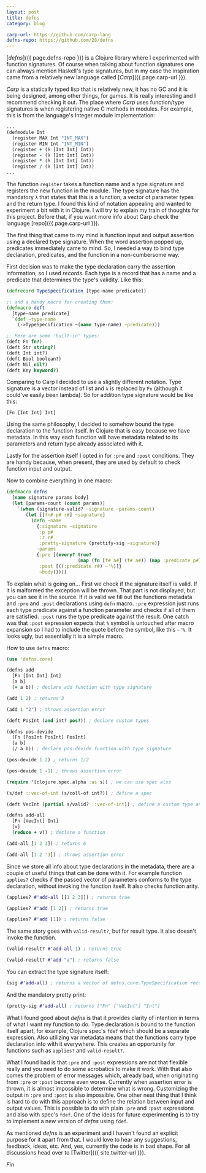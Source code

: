 ```yaml
---
layout: post
title: defns
category: blog

carp-url: https://github.com/carp-lang
defns-repo: https://github.com/28/defns
---
```


[*defns*]({{ page.defns-repo }}) is a Clojure library where I experimented with
function signatures. Of course when talking about function signatures one can
always mention Haskell's type signatures, but in my case the inspiration came
from a relatively new language called [*Carp*]({{ page.carp-url }}).

*Carp* is a statically typed lisp that is relatively new, it has no GC and it is
being designed, among other things, for games. It is really interesting and I recommend
checking it out. The place where *Carp* uses function/type signatures is when
registering native C methods in modules. For example, this is from the language's
Integer module implementation:
```clojure
...
(defmodule Int
  (register MAX Int "INT_MAX")
  (register MIN Int "INT_MIN")
  (register + (λ [Int Int] Int))
  (register - (λ [Int Int] Int))
  (register * (λ [Int Int] Int))
  (register / (λ [Int Int] Int))
...
```
The function `register` takes a function name and a type signature and registers
the new function in the module. The type signature has the mandatory `λ` that
states that this is a function, a vector of parameter types and the return type.
I found this kind of notation appealing and wanted to experiment a bit with
it in Clojure. I will try to explain my train of thoughts for this project.
Before that, if you want more info about Carp check the language [repo]({{ page.carp-url }}).

The first thing that came to my mind is function input and output assertion using
a declared type signature. When the word assertion popped up, predicates immediately
came to mind. So, I needed a way to bind type declaration, predicates, and the
function in a non-cumbersome way.

First decision was to make the type declaration carry the assertion information,
so I used *records*. Each type is a record that has a name and a predicate that
determines the type's validity. Like this:

```clojure
(defrecord TypeSpecification [type-name predicate])

;; and a handy macro for creating them:
(defmacro deft
  [type-name predicate]
  `(def ~type-name
    (->TypeSpecification ~(name type-name) ~predicate)))

;; Here are some 'built-in' types:
(deft Fn fn?)
(deft Str string?)
(deft Int int?)
(deft Bool boolean?)
(deft Nil nil?)
(deft Key keyword?)
```

Comparing to Carp I decided to use a slightly different notation. Type signature
is a vector instead of list and `λ` is replaced by `Fn` (although it could've
easily been lambda). So for addition type signature would be like this:

`[Fn [Int Int] Int]`

Using the same philosophy, I decided to somehow bound the type declaration to
the function itself. In Clojure that is easy because we have metadata. In this
way each function will have metadata related to its parameters and return type
already associated with it.

Lastly for the assertion itself I opted in for `:pre` and `:post` conditions.
They are handy because, when present, they are used by default to check function
input and output.

Now to combine everything in one macro:
```clojure
(defmacro defns
  [name signature params body]
  (let [params-count (count params)]
    `(when (signature-valid? ~signature ~params-count)
       (let [[fn# p# r#] ~signature]
         (defn ~name
           {:signature ~signature
            :p p#
            :r r#
            :pretty-signature (prettify-sig ~signature)}
           ~params
           {:pre [(every? true?
                          (map (fn [f# a#] (f# a#)) (map :predicate p#) ~params))]
            :post [((:predicate r#) ~'%)]}
            ~body)))))
```

To explain what is going on... First we check if the signature itself is valid.
If it is malformed the exception will be thrown. That part is not displayed, but
you can see it in the source. If it is valid we fill out the functions metadata
and `:pre` and `:post` declarations using `defn` macro. `:pre` expression just
runs each type predicate against a function parameter and checks if all of them
are satisfied. `:post` runs the type predicate against the result. One catch
was that `:post` expression expects that `%` symbol is untouched after macro
expansion so I had to include the quote before the symbol, like this `~'%`.
It looks ugly, but essentially it is a simple macro.

How to use `defns` macro:
```clojure
(use 'defns.core)

(defns add
  [Fn [Int Int] Int]
  [a b]
  (+ a b)) ; declare add function with type signature

(add 1 2) ; returns 3

(add 1 "2") ; throws assertion error

(deft PosInt (and int? pos?)) ; declare custom types

(defns pos-devide
  [Fn [PosInt PosInt] PosInt]
  [a b]
  (/ a b)) ; declare pos-devide function with type signature

(pos-devide 1 2) ; returns 1/2

(pos-devide 1 -1) ; throws assertion error

(require '[clojure.spec.alpha :as s]) ; we can use spec also

(s/def ::vec-of-int (s/coll-of int?)) ; define a spec

(deft VecInt (partial s/valid? ::vec-of-int)) ; define a custom type and make a predicate using spec

(defns add-all
  [Fn [VecInt] Int]
  [v]
  (reduce + v)) ; declare a function

(add-all [1 2 3]) ; returns 6

(add-all [1 2 '3]) ; throws assertion error
```

Since we store all info about type declarations in the metadata, there are a
couple of useful things that can be done with it. For example function `applies?`
checks if the passed vector of parameters conforms to the type declaration, without
invoking the function itself. It also checks function arity.

```clojure
(applies? #'add-all [[1 2 3]]) ; returns true

(applies? #'add [1 2]) ; returns true

(applies? #'add [1]) ; returns false
```

The same story goes with `valid-result?`, but for result type. It also doesn't invoke
the function.

```clojure
(valid-result? #'add-all 1) ; returns true

(valid-result? #'add "a") ; returns false
```

You can extract the type signature itself:

```clojure
(sig #'add-all) ; returns a vector of defns.core.TypeSpecification records
```

And the mandatory pretty print:

 ```clojure
 (pretty-sig #'add-all) ; returns ["Fn" ["VecInt"] "Int"]
 ```

What I found good about *defns* is that it provides clarity of intention in terms
of what I want my function to do. Type declaration is bound to the function
itself apart, for example, Clojure spec's `fdef` which should be a separate expression.
Also utilizing var metadata means that the functions carry type declaration info
with it everywhere. This creates an opportunity for functions such as `applies?`
and `valid-result?`.

What I found bad is that `:pre` and `:post` expressions are not that flexible really
and you need to do some acrobatics to make it work. With that also comes the
problem of error messages which, already bad, when originating from `:pre` or `:post`
become even worse. Currently when assertion error is thrown, it is almost impossible
to determine what is wrong. Customizing the output in `:pre` and `:post` is also
impossible. One other neat thing that I think is hard to do with this approach
is to define the relation between input and output values. This is possible to do
with plain `:pre` and `:post` expressions and also with spec's `fdef`. One of the
ideas for future experimenting is to try to implement a new version of *defns*
using `fdef`.

As mentioned *defns* is an experiment and I haven't found an explicit
purpose for it apart from that. I would love to hear any suggestions, feedback,
ideas, etc. And, yes, currently the code is in bad shape. For all discussions
head over to [Twitter]({{ site.twitter-url }}).

*Fin*
